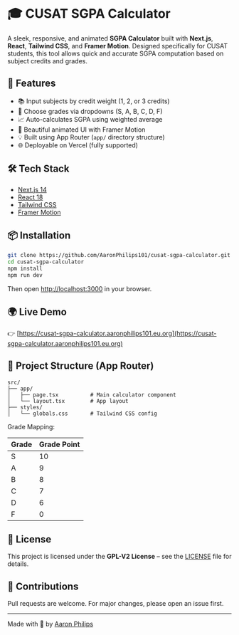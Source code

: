 
# 🎓 CUSAT SGPA Calculator

A sleek, responsive, and animated **SGPA Calculator** built with **Next.js**, **React**, **Tailwind CSS**, and **Framer Motion**. Designed specifically for CUSAT students, this tool allows quick and accurate SGPA computation based on subject credits and grades.

## 🚀 Features

- 📚 Input subjects by credit weight (1, 2, or 3 credits)
- 🔢 Choose grades via dropdowns (S, A, B, C, D, F)
- 📈 Auto-calculates SGPA using weighted average
- 🧊 Beautiful animated UI with Framer Motion
- 💡 Built using App Router (`app/` directory structure)
- 🌐 Deployable on Vercel (fully supported)

## 🛠 Tech Stack

- [Next.js 14](https://nextjs.org/)
- [React 18](https://react.dev/)
- [Tailwind CSS](https://tailwindcss.com/)
- [Framer Motion](https://www.framer.com/motion/)

## 📦 Installation

```bash
git clone https://github.com/AaronPhilips101/cusat-sgpa-calculator.git
cd cusat-sgpa-calculator
npm install
npm run dev
```

Then open [http://localhost:3000](http://localhost:3000) in your browser.

## 🌍 Live Demo

👉 [https://cusat-sgpa-calculator.aaronphilips101.eu.org](https://cusat-sgpa-calculator.aaronphilips101.eu.org)

## 📁 Project Structure (App Router)

```
src/
├── app/
│   ├── page.tsx          # Main calculator component
│   └── layout.tsx        # App layout
├── styles/
│   └── globals.css       # Tailwind CSS config
```

Grade Mapping:

| Grade | Grade Point |
|-------|-------------|
| S     | 10          |
| A     | 9           |
| B     | 8           |
| C     | 7           |
| D     | 6           |
| F     | 0           |

## 📄 License

This project is licensed under the **GPL-V2 License** – see the [LICENSE](LICENSE) file for details.

## 🙌 Contributions

Pull requests are welcome. For major changes, please open an issue first.

---

Made with 💙 by [Aaron Philips](https://github.com/AaronPhilips101)
